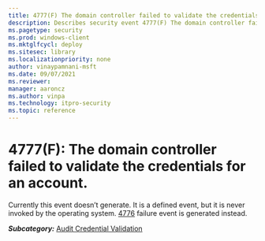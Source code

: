 ```yaml
---
title: 4777(F) The domain controller failed to validate the credentials for an account. 
description: Describes security event 4777(F) The domain controller failed to validate the credentials for an account.
ms.pagetype: security
ms.prod: windows-client
ms.mktglfcycl: deploy
ms.sitesec: library
ms.localizationpriority: none
author: vinaypamnani-msft
ms.date: 09/07/2021
ms.reviewer: 
manager: aaroncz
ms.author: vinpa
ms.technology: itpro-security
ms.topic: reference
---
```


# 4777(F): The domain controller failed to validate the credentials for an account.


Currently this event doesn’t generate. It is a defined event, but it is never invoked by the operating system. [4776](event-4776.md) failure event is generated instead.

***Subcategory:***&nbsp;[Audit Credential Validation](audit-credential-validation.md)

